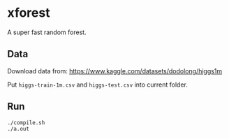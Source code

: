 # xforest
A super fast random forest.

## Data

Download data from: https://www.kaggle.com/datasets/dodolong/higgs1m

Put `higgs-train-1m.csv` and `higgs-test.csv` into current folder.

## Run

    ./compile.sh
    ./a.out
